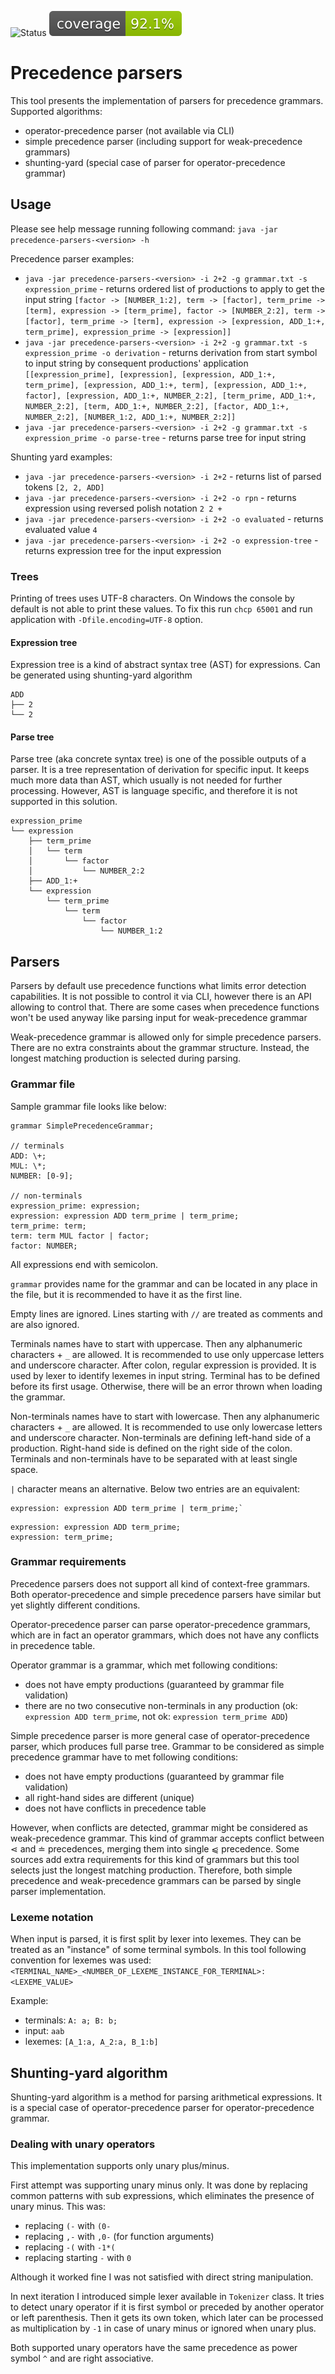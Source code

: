![Status](https://github.com//RHarryH/precedence-parsers/actions/workflows/main.yml/badge.svg) ![Coverage](.github/badges/jacoco.svg)

# Precedence parsers

This tool presents the implementation of parsers for precedence grammars. Supported algorithms:
- operator-precedence parser (not available via CLI)
- simple precedence parser (including support for weak-precedence grammars)
- shunting-yard (special case of parser for operator-precedence grammar)

## Usage

Please see help message running following command:
`java -jar precedence-parsers-<version> -h`

Precedence parser examples:
- `java -jar precedence-parsers-<version> -i 2+2 -g grammar.txt -s expression_prime` - returns ordered list of productions to apply to get the input string `[factor -> [NUMBER_1:2], term -> [factor], term_prime -> [term], expression -> [term_prime], factor -> [NUMBER_2:2], term -> [factor], term_prime -> [term], expression -> [expression, ADD_1:+, term_prime], expression_prime -> [expression]]`
- `java -jar precedence-parsers-<version> -i 2+2 -g grammar.txt -s expression_prime -o derivation` - returns derivation from start symbol to input string by consequent productions' application `[[expression_prime], [expression], [expression, ADD_1:+, term_prime], [expression, ADD_1:+, term], [expression, ADD_1:+, factor], [expression, ADD_1:+, NUMBER_2:2], [term_prime, ADD_1:+, NUMBER_2:2], [term, ADD_1:+, NUMBER_2:2], [factor, ADD_1:+, NUMBER_2:2], [NUMBER_1:2, ADD_1:+, NUMBER_2:2]]`
- `java -jar precedence-parsers-<version> -i 2+2 -g grammar.txt -s expression_prime -o parse-tree` - returns parse tree for input string

Shunting yard examples:

- `java -jar precedence-parsers-<version> -i 2+2` - returns list of parsed tokens `[2, 2, ADD]`
- `java -jar precedence-parsers-<version> -i 2+2 -o rpn` - returns expression using reversed polish notation `2 2 +`
- `java -jar precedence-parsers-<version> -i 2+2 -o evaluated` - returns evaluated value `4`
- `java -jar precedence-parsers-<version> -i 2+2 -o expression-tree` - returns expression tree for the input expression

### Trees

Printing of trees uses UTF-8 characters. On Windows the console by default
is not able to print these values. To fix this run `chcp 65001` and run application
with `-Dfile.encoding=UTF-8` option.

#### Expression tree

Expression tree is a kind of abstract syntax tree (AST) for expressions. Can be generated using shunting-yard algorithm

```
ADD
├── 2
└── 2
```

#### Parse tree

Parse tree (aka concrete syntax tree) is one of the possible outputs of a parser. It is a tree representation of derivation
for specific input. It keeps much more data than AST, which usually is not needed for further processing. However, AST is
language specific, and therefore it is not supported in this solution.

```
expression_prime
└── expression
    ├── term_prime
    │   └── term
    │       └── factor
    │           └── NUMBER_2:2
    ├── ADD_1:+
    └── expression
        └── term_prime
            └── term
                └── factor
                    └── NUMBER_1:2
```

## Parsers

Parsers by default use precedence functions what limits error detection capabilities. It is not possible to control
it via CLI, however there is an API allowing to control that. There are some cases when precedence functions won't be
used anyway like parsing input for weak-precedence grammar 

Weak-precedence grammar is allowed only for simple precedence parsers. There are no extra constraints about the grammar
structure. Instead, the longest matching production is selected during parsing.

### Grammar file

Sample grammar file looks like below:

```
grammar SimplePrecedenceGrammar;

// terminals
ADD: \+;
MUL: \*;
NUMBER: [0-9];

// non-terminals
expression_prime: expression;
expression: expression ADD term_prime | term_prime;
term_prime: term;
term: term MUL factor | factor;
factor: NUMBER;
```

All expressions end with semicolon. 

`grammar` provides name for the grammar and can be located in any place in the file,
but it is recommended to have it as the first line.

Empty lines are ignored. Lines starting with `//` are treated as comments and are also ignored.

Terminals names have to start with uppercase. Then any alphanumeric characters + `_` are allowed. It is recommended to
use only uppercase letters and underscore character. After colon, regular expression is provided. It is used by lexer to
identify lexemes in input string. Terminal has to be defined before its first usage. Otherwise, there will be
an error thrown when loading the grammar.

Non-terminals names have to start with lowercase. Then any alphanumeric characters + `_` are allowed. It is recommended to
use only lowercase letters and underscore character. Non-terminals are defining left-hand side of a production. Right-hand
side is defined on the right side of the colon. Terminals and non-terminals have to be separated with at least single
space.

`|` character means an alternative. Below two entries are an equivalent:

```
expression: expression ADD term_prime | term_prime;`
```
```
expression: expression ADD term_prime;
expression: term_prime;
```

### Grammar requirements

Precedence parsers does not support all kind of context-free grammars. Both operator-precedence and simple precedence parsers
have similar but yet slightly different conditions.

Operator-precedence parser can parse operator-precedence grammars, which are in fact an operator grammars, which does not
have any conflicts in precedence table.

Operator grammar is a grammar, which met following conditions:
- does not have empty productions (guaranteed by grammar file validation)
- there are no two consecutive non-terminals in any production (ok: `expression ADD term_prime`, not ok: `expression term_prime ADD`)

Simple precedence parser is more general case of operator-precedence parser, which produces full parse tree. Grammar to be considered
as simple precedence grammar have to met following conditions:
- does not have empty productions (guaranteed by grammar file validation)
- all right-hand sides are different (unique)
- does not have conflicts in precedence table

However, when conflicts are detected, grammar might be considered as weak-precedence grammar. This kind of grammar accepts
conflict between ⋖ and ≐ precedences, merging them into single ⩿ precedence. Some sources add extra requirements for this
kind of grammars but this tool selects just the longest matching production. Therefore, both simple precedence and weak-precedence
grammars can be parsed by single parser implementation.

### Lexeme notation

When input is parsed, it is first split by lexer into lexemes. They can be treated as an "instance" of some terminal symbols.
In this tool following convention for lexemes was used:
`<TERMINAL_NAME>_<NUMBER_OF_LEXEME_INSTANCE_FOR_TERMINAL>:<LEXEME_VALUE>`

Example:
 - terminals: `A: a; B: b;`
 - input: `aab`
 - lexemes: `[A_1:a, A_2:a, B_1:b]`

## Shunting-yard algorithm

Shunting-yard algorithm is a method for parsing arithmetical expressions. It is a special case
of operator-precedence parser for operator-precedence grammar.

### Dealing with unary operators

This implementation supports only unary plus/minus.

First attempt was supporting unary minus only. It was done by
replacing common patterns with sub expressions, which eliminates the
presence of unary minus. This was:
- replacing `(-` with `(0-`
- replacing `,-` with `,0-` (for function arguments)
- replacing `-(` with `-1*(`
- replacing starting `-` with `0`

Although it worked fine I was not satisfied with direct string manipulation.

In next iteration I introduced simple lexer available in `Tokenizer` class.
It tries to detect unary operator if it is first symbol or preceded by another operator or left
parenthesis. Then it gets its own token, which later can be processed as
multiplication by `-1` in case of unary minus or ignored when unary plus.

Both supported unary operators have the same precedence as power symbol `^` and
are right associative.